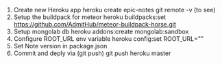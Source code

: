 1. Create new Heroku app
heroku create epic-notes
git remote -v (to see)
2. Setup the buildpack for meteor
heroku buildpacks:set https://github.com/AdmitHub/meteor-buildpack-horse.git
3. Setup mongolab db
heroku addons:create mongolab:sandbox
4. Configure ROOT_URL env variable
heroku config:set ROOT_URL=""
5. Set Note version in package.json
6. Commit and deply via (git push)
git push heroku master
